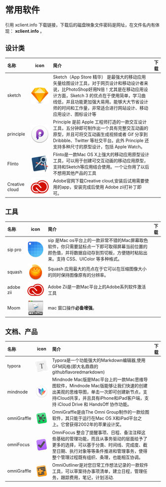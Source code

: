 # 常用软件

引用 xclient.info 下载链接，下载后的磁盘映象文件密码是网址，在文件名内有体现： **xclient.info** 。

## 设计类

 | 名称 | icon | 简介 | 下载  |
 | :- | :-: | :- | :-:  |
 | sketch | <img src="./assets/imgs/8192c982-4245-e1b4-36a7-cfcaac406b33.png" alt="sketch——矢量设计工具" style="display:block;width:128px;"> | Sketch（App Store 精华） 是最强大的移动应用矢量绘图设计工具，对于网页设计和移动设计者来说，比PhotoShop好用N倍！尤其是在移动应用设计方面，Sketch 3 的优点在于使用简单，学习曲线低，并且功能更加强大易用。能够大大节省设计师的时间和工作量，非常适合进行网站设计、移动应用设计、图标设计等 | <a href="https://xclient.info/s/sketch.html"><i class="fal fa-download"></i></a> |
 | principle | <img src="./assets/imgs/ffb905b2-82a3-70f8-88b0-dac177ec4c27.png" alt="principle——交互设计工具" style="display:block;width:１２８px;"> | Principle 是前 Apple 工程师打造的一款交互设计工具，五分钟即可制作出一个具有完整交互动画的原型，并且可将交互动画生成视频或者 Gif 分享到 Dribbble、Twitter 等社交平台。此外 Principle 还支持多种尺寸的原型设计，包括 Apple Watch。 | <a href="https://xclient.info/s/principle.html"><i class="fal fa-download"></i></a> |
 | Flinto | <img src="./assets/imgs/6aabc7ac-d5e7-acda-05f1-4856faf0d89f.png" alt="Flinto" style="display:block;width:128px;"> | Flinto是一款Mac OS X上强大的移动应用原型设计工具，可以用于创建可交互动画的移动应用原型，支持和Sketch等应用结合使用。一个让你用了以后不想用其他产品的工具 | <a href="https://xclient.info/s/flinto.html"><i class="fal fa-download"></i></a> |
 | Creative cloud |  <img src="./assets/imgs/28384fdb-2de2-304c-4fc5-e01981032d1f.png" alt="adobe zii" style="display:block;width:128px;">  | Adobe官网下载Creative cloud,安装后试用需要使用的app，安装完成后使用 Adobe zii打补丁即可。| <a href="https://creative.adobe.com/products/download/creative-cloud"><i class="fal fa-download"></i></a> |

## 工具

 | 名称 | icon | 简介 | 下载  |
 | :- | :-: | :- | :-:  |
 | sip pro | <img src="./assets/imgs/b3de6576-92b2-024d-a644-524671266583.png" alt="sip pro" style="display:block;width:128px;"> | sip 是Mac os平台上的一款非常不错的Mac屏幕取色软件，你只需要鼠标点一下即可取得屏幕当前位置的颜色值，并将数据自动存到剪切板，方便随时粘贴出来。支持 CSS、UIColor 等多种格式。 | <a href="https://xclient.info/s/sip.html"><i class="fal fa-download"></i></a> |
 | squash | <img src="./assets/imgs/69592000-6b1e-2030-452d-e04b451bf4ca.png" alt="squash" style="display:block;width:128px;"> | Squash 应用最大的亮点在于它可以在压缩图像大小的同时保持图像原有的分辨率。 | <a href="https://xclient.info/s/squash.html"><i class="fal fa-download"></i></a> |
 | adobe zii | <img src="./assets/imgs/28384fdb-2de2-304c-4fc5-e01981032d1f.png" alt="adobe zii" style="display:block;width:128px;"> | Adobe Zii是一款Mac平台上的Adobe系列软件激活工具 | <a href="https://xclient.info/s/adobe-zii.html"><i class="fal fa-download"></i></a> |
 | Moom | <img src="./assets/imgs/moom.png" alt="moom" style="display:block;width:128px;"> | mac 窗口操作**必备增强**。 | <a href="https://xclient.info/s/moom.html"><i class="fal fa-download"></i></a> |

## 文档、产品

 | 名称 | icon | 简介 | 下载  |
 | :- | :-: | :- | :-:  |
 | typora | <img src="./assets/imgs/80369933-7b6c-a847-59ea-7a198416754d.png" alt="typora" style="display:block;width:128px;"> | Typora是一个功能强大的Markdown编辑器,使用GFM风格(即大名鼎鼎的githubflavoredmarkdown) | <a href="https://www.typora.io/"><i class="fal fa-download"></i></a> |
 | mindnode | <img src="./assets/imgs/264bde5a-d298-128a-fc9a-40865b5dd616.png" alt="mindnode——思维导图软件" style="display:block;width:128px;"> | Mindnode Mac版是Mac平台上的一款Mac思维导图软件，Mindnode Mac版能够让我们快速的创建出美观的思维导图，单击一次即可创建新节点，支持iCloud共享，并且具有iPhone和iPad客户端，支持 iCloud Drive 和 HandsOff 协作功能。 | <a href="https://xclient.info/s/mind-node-pro.html"><i class="fal fa-download"></i></a> |
 | omniGraffle | <img src="./assets/imgs/defef9ef-d287-0bab-fb02-effe8e9ae15e.png" alt="omniGraffle" style="display:block;width:128px;"> | OmniGraffle是由The Omni Group制作的一款绘图软件，其只能于运行在Mac OS X和iPad平台之上。它曾获得2002年的苹果设计奖。 | <a href="https://xclient.info/s/omnigraffle.html"><i class="fal fa-download"></i></a> |
 | omniFocus | <img src="./assets/imgs/32cca01a-f0d1-a056-6c41-a2e4c61d2ade.png" alt="omniGraffle" style="display:block;width:128px;"> | OmniFocus 整合了提醒事项、日程、备注注释这些基础的管理功能，而且从事务驱动的层面给予了更多的选择，可以基于分类、时间线、完成度、截至日期、执行对象等等条件推进和管理事务，使得整个管理过程既有组织、条理，也能相互协调。 | <a href="https://xclient.info/s/omnifocus.html"><i class="fal fa-download"></i></a> |
 | omniGraffle | <img src="./assets/imgs/16d3585f-1a38-8991-0184-930740bea840.png" alt="omniOutliner" style="display:block;width:128px;"> | OmniOutliner是对您日常工作想法记录的一款软件工具，可以草案待办事项清单，建立日程，管理任务，跟踪费用，笔记，计划活动. | <a href="https://xclient.info/s/omnioutliner.html"><i class="fal fa-download"></i></a> |
